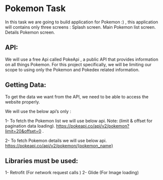 # Pokemon Task
In this task we are going to build application for Pokemon :) , this application will contains only three screens :
Splash screen. 
Main Pokemon list screen.
Details Pokemon screen.
## API:
We will use a free Api called PokeApi , a public API that provides information on all things Pokemon. For this project specifically, we will be limiting our scope to using only the Pokemon and Pokedex related information.


## Getting Data:
To get the data we want from the API, we need to be able to access the website properly. 


We will use the below api’s only :


1- To fetch the Pokemon list we will use below api. Note: (limit & offset for pagination data loading).
https://pokeapi.co/api/v2/pokemon?limit=20&offset=0 .

2- To fetch Pokemon details we will use below api. 
https://pokeapi.co/api/v2/pokemon/{pokemon_name} 


## Libraries must be used:
1- Retrofit  (For network request calls )
2- Glide (For Image loading)

